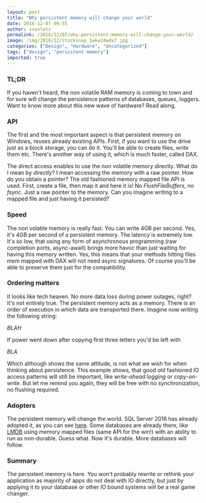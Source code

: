 ```yaml
---
layout: post
title: "Why persistent memory will change your world"
date: 2016-12-07 09:55
author: scooletz
permalink: /2016/12/07/why-persistent-memory-will-change-your-world/
image: /img/2016/12/stocksnap_1wkw24wdx7.jpg
categories: ["Design", "Hardware", "Uncategorized"]
tags: ["design", "persistent memory"]
imported: true
---
```


### TL;DR

If you haven't heard, the non volatile RAM memory is coming to town and for sure will change the persistence patterns of databases, queues, loggers. Want to know more about this new wave of hardware? Read along.

### API

The first and the most important aspect is that persistent memory on Windows, reuses already existing APIs. First, if you want to use the drive just as a block storage, you can do it. You'll be able to create files, write them etc. There's another way of using it, which is much faster, called DAX.

The direct access enables to use the non volatile memory directly. What do I mean by *directly*? I mean accessing the memory with a raw pointer. How do you obtain a pointer? The old fashioned memory mapped file API is used. First, create a file, then map it and here it is! No *FlushFileBuffers*, no *fsync*. Just a raw pointer to the memory. Can you imagine writing to a mapped file and just having it persisted?

### Speed

The non volatile memory is really fast. You can write 4GB per second. Yes, it's 4GB per second of a persistent memory. The latency is extremely low. It's so low, that using any form of asynchronous programming (raw completion ports, async-await) brings more havoc than just waiting for having this memory written. Yes, this means that your methods hitting files mem mapped with DAX will not need async signatures. Of course you'll be able to preserve them just for the compatibility.

### Ordering matters

It looks like tech heaven. No more data loss during power outages, right? It's not entirely true. The persistent memory acts as a memory. There is an order of execution in which data are transported there. Imagine now writing the following string:

*BLAH*

If power went down after copying first three letters you'd be left with

*BLA*

Which although shows the same attitude, is not what we wish for when thinking about persistence. This example shows, that good old fashioned IO access patterns will still be important, like *write-ahead logging* or *copy-on-write*. But let me remind you again, they will be free with no synchronization, no flushing required.

### Adopters

The persistent memory will change the world. SQL Server 2016 has already adopted it, as you can see [here](https://channel9.msdn.com/Shows/Data-Exposed/SQL-Server-2016-and-Windows-Server-2016-SCM--FAST). Some databases are already there, like [LMDB](https://symas.com/products/lightning-memory-mapped-database/) using memory mapped files (same API for the win!) with an ability to run as non-durable. Guess what. Now it's durable. More databases will follow.

### Summary

The persistent memory is here. You won't probably rewrite or rethink your application as majority of apps do not deal with IO directly, but just by applying it to your database or other IO bound systems will be a real game changer.
